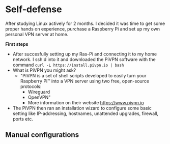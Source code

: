 # Self-defense

After studying Linux actively for 2 months. I decided it was time to get some proper hands on experience, purchase a Raspberry Pi and set up my 
own personal VPN server at home. 

**First steps**
- After succesfully setting up my Ras-Pi and connecting it to my home network.
I ssh:d into it and downloaded the PiVPN software with the command `curl -L https://install.pivpn.io | bash`
- What is PiVPN you might ask?
    - "PiVPN is a set of shell scripts developed to easily turn your Raspberry Pi™ into a VPN server using two free, open-source protocols:
      - Wireguard
      - OpenVPN"
      - More information on their website <https://www.pivpn.io>
- The PiVPN then ran an installation wizard to configure some basic setting like IP-addressing, hostnames, unattended upgrades, firewall, ports etc.

**Manual configurations**
- 

